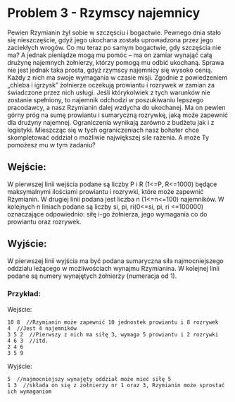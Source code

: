 # Problem 3 - Rzymscy najemnicy

Pewien Rzymianin żył sobie w szczęściu i bogactwie. Pewnego dnia stało się nieszczęście, gdyż
jego ukochana została uprowadzona przez jego zaciekłych wrogów. Co mu teraz po samym
bogactwie, gdy szczęścia nie ma? A jednak pieniądze mogą mu pomóc – ma on zamiar wynająć
całą drużynę najemnych żołnierzy, którzy pomogą mu odbić ukochaną. Sprawa nie jest jednak taka
prosta, gdyż rzymscy najemnicy się wysoko cenią. Każdy z nich ma swoje wymagania w czasie
misji. Zgodnie z powiedzeniem „chleba i igrzysk” żołnierze oczekują prowiantu i rozrywek w
zamian za świadczone przez nich usługi. Jeśli którykolwiek z tych warunków nie zostanie
spełniony, to najemnik odchodzi w poszukiwaniu lepszego pracodawcy, a nasz Rzymianin dalej
wzdycha do ukochanej. Ma on pewien górny próg na sumę prowiantu i sumaryczną rozrywkę, jaką
może zapewnić dla drużyny najemnej. Ograniczenia wynikają zarówno z budżetu jak i z logistyki.
Mieszcząc się w tych ograniczeniach nasz bohater chce skompletować oddział o możliwie
największej sile rażenia. A może Ty pomożesz mu w tym zadaniu?

## Wejście:
W pierwszej linii wejścia podane są liczby P i R (1<=P, R<=1000) będące maksymalnymi ilościami
prowiantu i rozrywki, które może zapewnić Rzymianin. W drugiej linii podana jest liczba n
(1<=n<=100) najemników. W kolejnych n liniach podane są liczby si, pi, ri(0<=si, pi, ri <=100000)
oznaczające odpowiednio: siłę i-go żołnierza, jego wymagania co do prowiantu oraz rozrywek.

## Wyjście:
W pierwszej linii wyjścia ma być podana sumaryczna siła najmocniejszego oddziału leżącego w
możliwościach wynajmu Rzymianina. W kolejnej linii podane są numery wynajętych żołnierzy
(numeracja od 1).

### Przykład:
Wejście:
```
10 8  //Rzymianin może zapewnić 10 jednostek prowiantu i 8 rozrywek
4  //Jest 4 najemników
3 5 2  //Pierwszy z nich ma siłę 3, wymaga 5 prowiantu i 2 rozrywki
4 6 3  //itd.
2 4 6
3 5 9
```
Wyjście:
```
5  //najmocniejszy wynajęty oddział może mieć siłę 5
1 3  //składa on się z żołnierzy nr 1 oraz 3, Rzymianin może sprostać ich wymaganiom
```
